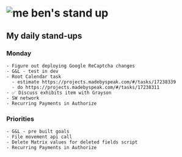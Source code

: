 # ![me](https://avatars2.githubusercontent.com/u/5232044?s=50&v=4) ben's stand up

## My daily stand-ups

### Monday
  
    - Figure out deploying Google ReCaptcha changes
    - G&L - test in dev
    - Root Calendar task
      - estimate https://projects.madebyspeak.com/#/tasks/17238339
      - do https://projects.madebyspeak.com/#/tasks/17238311
    - ✅ Discuss exhibits item with Grayson
    - SW network
    - Recurring Payments in Authorize
    
### Priorities 
   
    - G&L - pre built goals
    - File movement api call
    - Delete Matrix values for deleted fields script
    - Recurring Payments in Authorize
